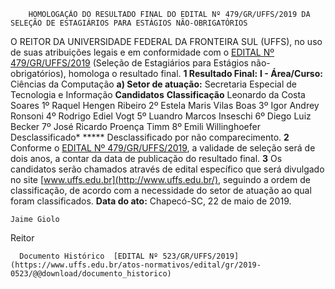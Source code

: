         HOMOLOGAÇÃO DO RESULTADO FINAL DO EDITAL Nº 479/GR/UFFS/2019 DA SELEÇÃO DE ESTAGIÁRIOS PARA ESTÁGIOS NÃO-OBRIGATÓRIOS  

 O REITOR DA UNIVERSIDADE FEDERAL DA FRONTEIRA SUL (UFFS), no uso de suas atribuições legais e em conformidade com o [EDITAL Nº 479/GR/UFFS/2019](https://www.uffs.edu.br/atos-normativos/edital/gr/2019-0479) (Seleção de Estagiários para Estágios não-obrigatórios), homologa o resultado final.  **1 Resultado Final:** **I - Área/Curso:**  Ciências da Computação **a) Setor de atuação:**  Secretaria Especial de Tecnologia e Informação     **Candidatos**   **Classificação**     Leonardo da Costa Soares   1º     Raquel Hengen Ribeiro   2º     Estela Maris Vilas Boas   3º     Igor Andrey Ronsoni   4º     Rodrigo Ediel Vogt   5º     Luandro Marcos Inseschi   6º     Diego Luiz Becker   7º     José Ricardo Proença Timm   8º     Emili Willinghoefer   Desclassificado*     *****  Desclassificado por não comparecimento.   **2**  Conforme o [EDITAL Nº 479/GR/UFFS/2019](https://www.uffs.edu.br/atos-normativos/edital/gr/2019-0479), a validade de seleção será de dois anos, a contar da data de publicação do resultado final.   **3**  Os candidatos serão chamados através de edital específico que será divulgado no site [www.uffs.edu.br](http://www.uffs.edu.br/), seguindo a ordem de classificação, de acordo com a necessidade do setor de atuação ao qual foram classificados.       **Data do ato:** Chapecó-SC, 22 de maio de 2019.   
 

    Jaime Giolo   
 Reitor 

      Documento Histórico  [EDITAL Nº 523/GR/UFFS/2019](https://www.uffs.edu.br/atos-normativos/edital/gr/2019-0523/@@download/documento_historico)     
      
